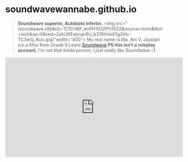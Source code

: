 # soundwavewannabe.github.io
> **Soundwave superior, Autobots inferior.**
<img src="(soundwave+tfp&rlz=1C1CHBF_enPH1032PH1032&source=lnms&tbm=isch&sa=X&ved=2ahUKEwjnqc6U_b37AhVa4TgGHc-TC3wQ_AUo.jpg)"width="400">
> My real name is Ma. Ani V. Jaucian a.k.a *Khoi* from Grade 9 Lewis
[Soundwave](https://www.example.com)
**PS this isn't a roleplay account**, *I'm not that kinda person, I just really like Soundwave :3*
<iframe width="560" height="315" src="https://www.youtube.com/embed/BBJa32lCaaY" title="YouTube video player" frameborder="0" allow="accelerometer; autoplay; clipboard-write; encrypted-media; gyroscope; picture-in-picture" allowfullscreen></iframe>
